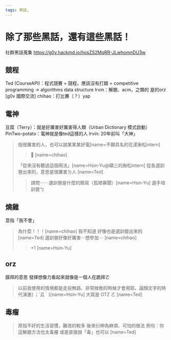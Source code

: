 ```yaml
---
tags: 黑話,
---
```


# 除了那些黑話，還有這些黑話！

社群黑話蒐集
https://g0v.hackmd.io/hosZS2MqRR-JLwhomnDU3w

## 競程
Ted (CourseAPI)：程式競賽 = 競程，應該沒有打錯 = competitive programming -> algorithms data structure 
Irvin：解題、acm，之類的 是的orz
[g0v 國際交流] chihao：打比賽（？）yap

## 電神
豆腐（Terry）：就是好厲害好厲害得人類（Urban Dictionary 模式啟動）
PinTwo-potato：電神就是像ted這樣的人
Irvin: 20年前叫「大神」
> 指很厲害的人，也可以說某某某好電[name=不願具名的花漾揪松intern]
> > 🌸 [name=chihao]
> > 
> 「從來沒有聽過這個用法」[name=Hsin-Yu@碩三的揪松intern]
> 從各選訓營出來的，意思是很厲害ㄉ人 [name=Ted]
> >請問⋯⋯選訓營是什麼的簡寫（孤陋寡聞）[name=Hsin-Yu]
> >選手培訓營ㄅ

## 燒雞
意指「我不會」
> 為什麼！！！[name=chihao]
> 我不知道 好像也是選訓營出來的 [name=Ted]
> 選訓營好像好厲害⋯想參加⋯ [name=chihao]
> >+1 [name=Hsin-Yu]

## orz
膜拜的意思 發揮想像力看起來就像是一個人在跪拜ㄛ
>以前我使用的情境都是走投無路、非常挫敗的時候才會用耶，論顏文字的時代演進( ；´Д｀)[name=Hsin-Yu]
> 大寫是 OTZ ㄛ
> [name=Ted]

## 毒瘤
> 原指不好的生活習慣，難改的較多
> 後來衍伸為麻煩、可怕的做法
> 例句：你這解題方法也太毒瘤
> 或是直接說「毒」也可以
> [name=Ted]
